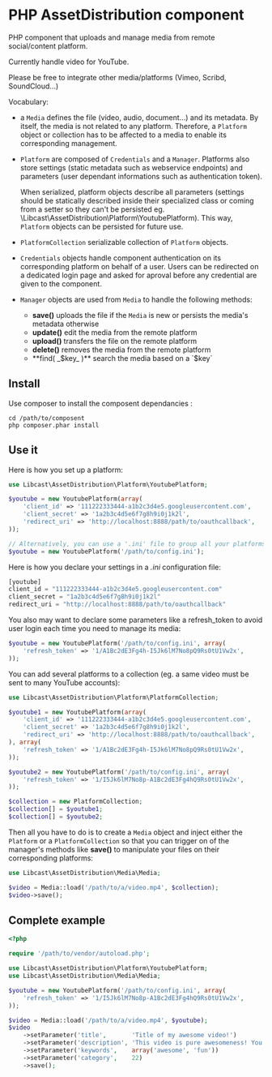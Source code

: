 PHP AssetDistribution component
===========================

PHP component that uploads and manage media from remote social/content platform. 

Currently handle video for YouTube.

Please be free to integrate other media/platforms (Vimeo, Scribd, SoundCloud...) 

Vocabulary:

  * a `Media` defines the file (video, audio, document...) and its metadata. By 
    itself, the media is not related to any platform. Therefore, a `Platform` object 
    or collection has to be affected to a media to enable its corresponding 
    management.

  * `Platform` are composed of `Credentials` and a `Manager`. Platforms also store
    settings (static metadata such as webservice endpoints) and parameters (user 
    dependant informations such as authentication token). 

    When serialized, platform objects describe all parameters (settings should be 
    statically described inside their specialized class or coming from a setter
    so they can't be persisted eg. \Libcast\AssetDistribution\Platform\YoutubePlatform).
    This way, `Platform` objects can be persisted for future use.

  * `PlatformCollection` serializable collection of `Platform` objects.

  * `Credentials` objects handle component authentication on its corresponding 
    platform on behalf of a user. Users can be redirected on a dedicated login page
    and asked for aproval before any credential are given to the component.

  * `Manager` objects are used from `Media` to handle the following methods:
    - **save()** uploads the file if the `Media` is new or persists the media's 
      metadata otherwise
    - **update()** edit the media from the remote platform
    - **upload()** transfers the file on the remote platform
    - **delete()** removes the media from the remote platform
    - **find( _$key_ )** search the media based on a `$key`


Install
-------

Use composer to install the composent dependancies :

    cd /path/to/composent
	php composer.phar install


Use it
------

Here is how you set up a platform:
```php
use Libcast\AssetDistribution\Platform\YoutubePlatform;

$youtube = new YoutubePlatform(array(
    'client_id' => '111222333444-a1b2c3d4e5.googleusercontent.com',
    'client_secret' => '1a2b3c4d5e6f7g8h9i0j1k2l',
    'redirect_uri' => 'http://localhost:8888/path/to/oauthcallback',
));

// Alternatively, you can use a '.ini' file to group all your platforms configuration in a single place. Here is how you submit your configuration then:
$youtube = new YoutubePlatform('/path/to/config.ini');
```

Here is how you declare your settings in a *.ini* configuration file:
```php
[youtube]
client_id = "111222333444-a1b2c3d4e5.googleusercontent.com"
client_secret = "1a2b3c4d5e6f7g8h9i0j1k2l"
redirect_uri = "http://localhost:8888/path/to/oauthcallback"
```

You also may want to declare some parameters like a refresh_token to avoid user login each time you need to manage its media:
```php
$youtube = new YoutubePlatform('/path/to/config.ini', array(
    'refresh_token' => '1/A1Bc2dE3Fg4h-I5Jk6lM7No8pQ9Rs0tU1Vw2x',
));
```

You can add several platforms to a collection (eg. a same video must be sent to many YouTube accounts):
```php
use Libcast\AssetDistribution\Platform\PlatformCollection;

$youtube1 = new YoutubePlatform(array(
    'client_id' => '111222333444-a1b2c3d4e5.googleusercontent.com',
    'client_secret' => '1a2b3c4d5e6f7g8h9i0j1k2l',
    'redirect_uri' => 'http://localhost:8888/path/to/oauthcallback',
), array(
    'refresh_token' => '1/A1Bc2dE3Fg4h-I5Jk6lM7No8pQ9Rs0tU1Vw2x',
));

$youtube2 = new YoutubePlatform('/path/to/config.ini', array(
    'refresh_token' => '1/I5Jk6lM7No8p-A1Bc2dE3Fg4hQ9Rs0tU1Vw2x',
));

$collection = new PlatformCollection;
$collection[] = $youtube1;
$collection[] = $youtube2;
```

Then all you have to do is to create a `Media` object and inject either the `Platform` or a `PlatformCollection` so that you can trigger on of the manager's methods like **save()** to manipulate your files on their corresponding platforms:
```php
use Libcast\AssetDistribution\Media\Media;

$video = Media::load('/path/to/a/video.mp4', $collection);
$video->save();
```


Complete example
----------------

```php
<?php

require '/path/to/vendor/autoload.php';

use Libcast\AssetDistribution\Platform\YoutubePlatform;
use Libcast\AssetDistribution\Media\Media;

$youtube = new YoutubePlatform('/path/to/config.ini', array(
    'refresh_token' => '1/I5Jk6lM7No8p-A1Bc2dE3Fg4hQ9Rs0tU1Vw2x',
));

$video = Media::load('/path/to/a/video.mp4', $youtube);
$video
    ->setParameter('title',       'Title of my awesome video!')
    ->setParameter('description', 'This video is pure awesomeness! You have to watch it xD')
    ->setParameter('keywords',    array('awesome', 'fun'))
    ->setParameter('category',    22)
    ->save();
```
